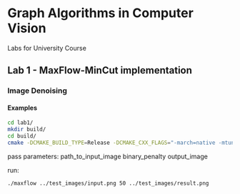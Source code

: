 # Graph Algorithms in Computer Vision
Labs for University Course     

## Lab 1 - MaxFlow-MinCut implementation
### Image Denoising
#### Examples
```bash
cd lab1/
mkdir build/
cd build/
cmake -DCMAKE_BUILD_TYPE=Release -DCMAKE_CXX_FLAGS="-march=native -mtune=native" .. && cmake --build .
```
pass parameters:
path_to_input_image binary_penalty output_image

run: 
```bash
./maxflow ../test_images/input.png 50 ../test_images/result.png
```

